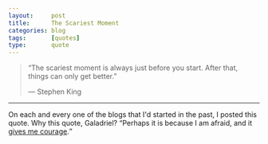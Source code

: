 ```yaml
---
layout:     post
title:      The Scariest Moment
categories: blog
tags:       [quotes]
type:       quote
---
```


> “The scariest moment is always just before you start. After that, things can only get better.”
> <footer>— Stephen King</footer>

***

On each and every one of the blogs that I'd started in the past, I posted this quote. Why this quote, Galadriel? <q>Perhaps it is because I am afraid, and it [gives me courage](https://www.youtube.com/watch?v=ZFcYobgbFTM).</q>